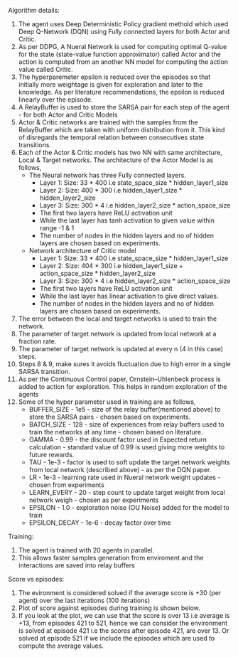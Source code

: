 Algorithm details:
1. The agent uses Deep Deterministic Policy gradient methold which used Deep Q-Network (DQN) using Fully connected layers for both Actor and Critic.
2. As per DDPG, A Nueral Network is used for computing optimal Q-value for the state (state-value function approximator) called Actor and the action is
    computed from an another NN model for computing the action value called Critic.
3. The hyperparemeter epsilon is reduced over the episodes so that initially more weightage is given for exploration and later to the knowledge. As per literature recommendations,
   the epsilon is reduced linearly over the episode.
4. A RelayBuffer is used to store the SARSA pair for each step of the agent - for both Actor and Critic Models
5. Actor & Critic networks are trained with the samples from the RelayBuffer which are taken with uniform distribution from it. This kind of disregards the temporal relation between consecutives state transitions.
6. Each of the Actor & Critic models has two NN with same architecture, Local & Target networks. The architecture of the Actor Model is as follows,
    * The Neural network has three Fully connected layers.
      * Layer 1: Size: 33 * 400 i.e state_space_size * hidden_layer1_size
      * Layer 2: Size: 400 * 300 i.e hidden_layer1_size * hidden_layer2_size
      * Layer 3: Size: 300 * 4 i.e hidden_layer2_size * action_space_size
      * The first two layers have ReLU activation unit
      * While the last layer has tanh activation to given value within range -1 & 1
      * The number of nodes in the hidden layers and no of hidden layers are chosen based on experiments.
    * Network architecture of Critic model
      * Layer 1: Size: 33 * 400 i.e state_space_size * hidden_layer1_size
      * Layer 2: Size: 404 * 300 i.e hidden_layer1_size + action_space_size * hidden_layer2_size
      * Layer 3: Size: 300 * 4 i.e hidden_layer2_size * action_space_size
      * The first two layers have ReLU activation unit
      * While the last layer has linear activation to give direct values.
      * The number of nodes in the hidden layers and no of hidden layers are chosen based on experiments.
7. The error between the local and target networks is used to train the network.
8. The parameter of target network is updated from local network at a fraction rate.
9. The parameter of target network is updated at every n (4 in this case) steps.
10. Steps 8 & 9, make sures it avoids fluctuation due to high error in a single SARSA transition.
11. As per the Continuous Control paper,  Ornstein–Uhlenbeck process is added to action for exploration. This helps in random exploration of the agents
12. Some of the hyper parameter used in training are as follows,
    * BUFFER_SIZE - 1e5 - size of the relay buffer(mentioned above) to store the SARSA pairs - chosen based on experiments.
    * BATCH_SIZE - 128 - size of experiences from relay buffers used to train the networks at any time - chosen based on literature.
    * GAMMA - 0.99 - the discount factor used in Expected return calculation - standard value of 0.99 is used giving more weights to future rewards.
    * TAU - 1e-3 - factor is used to soft update the target network weights from local network (described above) - as per the DQN paper.
    * LR - 1e-3 - learning rate used in Nueral network weight updates - chosen from experiments
    * LEARN_EVERY - 20 - step count to update target weight from local network weigh - chosen as per experiments
    * EPSILON - 1.0 - exploration noise (OU Noise) added for the model to train
    * EPSILON_DECAY - 1e-6 - decay factor over time

Training:
  1. The agent is trained with 20 agents in parallel.
  2. This allows faster samples generation from enviroment and the interactions are saved into relay buffers

Score vs episodes:
  1. The evironment is considered solved if the average score is +30 (per agent) over the last iterations (100 iterations)
  2. Plot of score against episodes during training is shown below.
  3. If you look at the plot, we can use that the score is over 13 i.e average is +13, from episodes 421 to 521, hence we can consider the environment is solved at episode 421 i.e the scores after episode 421, are over 13. Or solved at episode 521 if we include the episodes which are used to compute the average values.


